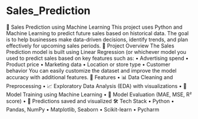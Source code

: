 # Sales_Prediction
🧠 Sales Prediction using Machine Learning
This project uses Python and Machine Learning to predict future sales based on historical data. The goal is to help businesses make data-driven decisions, identify trends, and plan effectively for upcoming sales periods.
🚀 Project Overview
The Sales Prediction model is built using Linear Regression (or whichever model you used to predict sales based on key features such as:
	•	Advertising spend
	•	Product price
	•	Marketing data
	•	Location or store type
	•	Customer behavior
You can easily customize the dataset and improve the model accuracy with additional features.
🧩 Features
	•	📊 Data Cleaning and Preprocessing
	•	📈 Exploratory Data Analysis (EDA) with visualizations
	•	🤖 Model Training using Machine Learning
	•	🧮 Model Evaluation (MAE, MSE, R² score)
	•	💾 Predictions saved and visualized
🛠️ Tech Stack
	•	Python
	•	Pandas, NumPy
	•	Matplotlib, Seaborn
	•	Scikit-learn
	•	Pycharm
